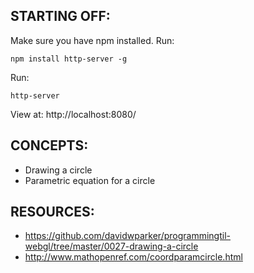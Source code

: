 ## STARTING OFF:

Make sure you have npm installed.
Run:
```
npm install http-server -g
```

Run:
```
http-server
```

View at: http://localhost:8080/

## CONCEPTS:

* Drawing a circle
* Parametric equation for a circle

## RESOURCES:

* https://github.com/davidwparker/programmingtil-webgl/tree/master/0027-drawing-a-circle
* http://www.mathopenref.com/coordparamcircle.html
